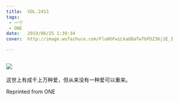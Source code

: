 ```yaml
---
title:	VOL.2453
tags:
 - 一个
 - ONE
date:	2019/06/25 1:39:34
cover:	http://image.wufazhuce.com/Flu8GFwiLkaGBaTw7bFDZ36j1E_I

---
```

![](http://image.wufazhuce.com/Flu8GFwiLkaGBaTw7bFDZ36j1E_I)
---

这世上有成千上万种爱，但从来没有一种爱可以重来。
 
Reprinted from ONE
